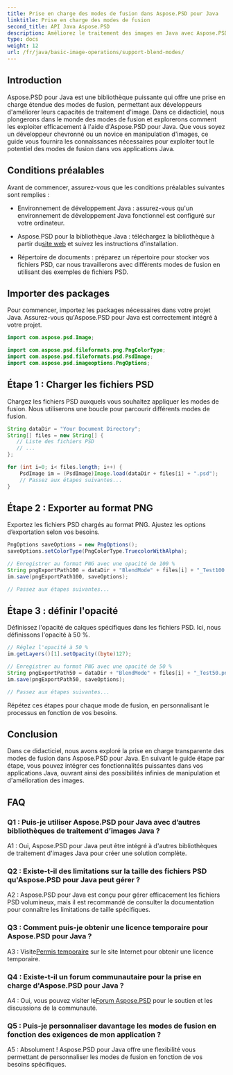 ```yaml
---
title: Prise en charge des modes de fusion dans Aspose.PSD pour Java
linktitle: Prise en charge des modes de fusion
second_title: API Java Aspose.PSD
description: Améliorez le traitement des images en Java avec Aspose.PSD. Apprenez à tirer parti des modes de fusion pour obtenir des effets époustouflants.
type: docs
weight: 12
url: /fr/java/basic-image-operations/support-blend-modes/
---
```

## Introduction

Aspose.PSD pour Java est une bibliothèque puissante qui offre une prise en charge étendue des modes de fusion, permettant aux développeurs d'améliorer leurs capacités de traitement d'image. Dans ce didacticiel, nous plongerons dans le monde des modes de fusion et explorerons comment les exploiter efficacement à l'aide d'Aspose.PSD pour Java. Que vous soyez un développeur chevronné ou un novice en manipulation d'images, ce guide vous fournira les connaissances nécessaires pour exploiter tout le potentiel des modes de fusion dans vos applications Java.

## Conditions préalables

Avant de commencer, assurez-vous que les conditions préalables suivantes sont remplies :

- Environnement de développement Java : assurez-vous qu'un environnement de développement Java fonctionnel est configuré sur votre ordinateur.

-  Aspose.PSD pour la bibliothèque Java : téléchargez la bibliothèque à partir du[site web](https://releases.aspose.com/psd/java/) et suivez les instructions d'installation.

- Répertoire de documents : préparez un répertoire pour stocker vos fichiers PSD, car nous travaillerons avec différents modes de fusion en utilisant des exemples de fichiers PSD.

## Importer des packages

Pour commencer, importez les packages nécessaires dans votre projet Java. Assurez-vous qu'Aspose.PSD pour Java est correctement intégré à votre projet.

```java
import com.aspose.psd.Image;

import com.aspose.psd.fileformats.png.PngColorType;
import com.aspose.psd.fileformats.psd.PsdImage;
import com.aspose.psd.imageoptions.PngOptions;
```

## Étape 1 : Charger les fichiers PSD

Chargez les fichiers PSD auxquels vous souhaitez appliquer les modes de fusion. Nous utiliserons une boucle pour parcourir différents modes de fusion.

```java
String dataDir = "Your Document Directory";
String[] files = new String[] {
   // Liste des fichiers PSD
   // ...
};

for (int i=0; i< files.length; i++) {
    PsdImage im = (PsdImage)Image.load(dataDir + files[i] + ".psd");
    // Passez aux étapes suivantes...
}
```

## Étape 2 : Exporter au format PNG

Exportez les fichiers PSD chargés au format PNG. Ajustez les options d’exportation selon vos besoins.

```java
PngOptions saveOptions = new PngOptions();
saveOptions.setColorType(PngColorType.TruecolorWithAlpha);

// Enregistrer au format PNG avec une opacité de 100 %
String pngExportPath100 = dataDir + "BlendMode" + files[i] + "_Test100.png";
im.save(pngExportPath100, saveOptions);

// Passez aux étapes suivantes...
```

## Étape 3 : définir l'opacité

Définissez l'opacité de calques spécifiques dans les fichiers PSD. Ici, nous définissons l'opacité à 50 %.

```java
// Réglez l'opacité à 50 %
im.getLayers()[1].setOpacity((byte)127);

// Enregistrer au format PNG avec une opacité de 50 %
String pngExportPath50 = dataDir + "BlendMode" + files[i] + "_Test50.png";
im.save(pngExportPath50, saveOptions);

// Passez aux étapes suivantes...
```

Répétez ces étapes pour chaque mode de fusion, en personnalisant le processus en fonction de vos besoins.

## Conclusion

Dans ce didacticiel, nous avons exploré la prise en charge transparente des modes de fusion dans Aspose.PSD pour Java. En suivant le guide étape par étape, vous pouvez intégrer ces fonctionnalités puissantes dans vos applications Java, ouvrant ainsi des possibilités infinies de manipulation et d'amélioration des images.

## FAQ

### Q1 : Puis-je utiliser Aspose.PSD pour Java avec d’autres bibliothèques de traitement d’images Java ?

A1 : Oui, Aspose.PSD pour Java peut être intégré à d'autres bibliothèques de traitement d'images Java pour créer une solution complète.

### Q2 : Existe-t-il des limitations sur la taille des fichiers PSD qu'Aspose.PSD pour Java peut gérer ?

A2 : Aspose.PSD pour Java est conçu pour gérer efficacement les fichiers PSD volumineux, mais il est recommandé de consulter la documentation pour connaître les limitations de taille spécifiques.

### Q3 : Comment puis-je obtenir une licence temporaire pour Aspose.PSD pour Java ?

 A3 : Visite[Permis temporaire](https://purchase.aspose.com/temporary-license/) sur le site Internet pour obtenir une licence temporaire.

### Q4 : Existe-t-il un forum communautaire pour la prise en charge d'Aspose.PSD pour Java ?

 A4 : Oui, vous pouvez visiter le[Forum Aspose.PSD](https://forum.aspose.com/c/psd/34) pour le soutien et les discussions de la communauté.

### Q5 : Puis-je personnaliser davantage les modes de fusion en fonction des exigences de mon application ?

A5 : Absolument ! Aspose.PSD pour Java offre une flexibilité vous permettant de personnaliser les modes de fusion en fonction de vos besoins spécifiques.
